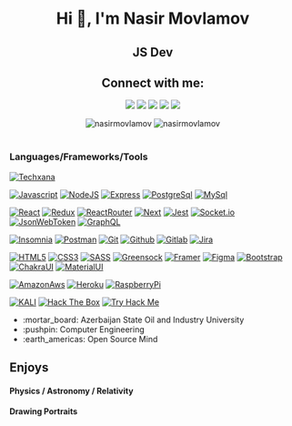  <h1 align="center">Hi 👋, I'm Nasir Movlamov</h1>
<h2 align="center" >JS Dev </h2>

<h2 align="center">Connect with me:</h2>
<p align="center">
  <a href="mailto:movlamovnasir@protonmail.com"><img src="https://img.shields.io/badge/e‑mail-D14836.svg?style=for-the-badge&logo=GMail&logoColor=white"/></a>
  <a href="https://az.linkedin.com/in/nasir-movlamov-322ab21b4"><img src="https://img.shields.io/badge/linkedin-0077B5.svg?style=for-the-badge&logo=linkedin&logoColor=white"/></a>
  <a href="https://twitter.com/nasirmovlamov"><img src="https://img.shields.io/badge/twitter-1DA1F2.svg?style=for-the-badge&logo=twitter&logoColor=white"/></a>
  <a href="https://www.youtube.com/channel/UCmE8Psks_-SDw9iG1nn6MpQ"><img src="https://img.shields.io/badge/youtube-9116EF.svg?style=for-the-badge&logo=youtube&logoColor=white"/></a>
 <a href="https://www.youtube.com/channel/UCmE8Psks_-SDw9iG1nn6MpQ"><img src="https://img.shields.io/badge/telegram-26A5E4.svg?style=for-the-badge&logo=telegram&logoColor=white"/></a>
</p>

<div align="center">
 <img  src="https://github-readme-stats.vercel.app/api?username=nasirmovlamov&show_icons=true&locale=en&theme=onedark" alt="nasirmovlamov" />
 <img  align="top" src="https://github-readme-stats.vercel.app/api/top-langs/?username=nasirmovlamov&layout=compact&theme=onedark" alt="nasirmovlamov" />
</div>

<br/>

### Languages/Frameworks/Tools
[![Techxana](https://img.shields.io/badge/-TechxanaCommunity-black?style=for-the-badge&link=https://github.com/nasirmovlamov)](https://github.com/nasirmovlamov) <br/>

[![Javascript](https://img.shields.io/badge/-Javascript-black?style=for-the-badge&logo=javascript&link=https://github.com/nasirmovlamov)](https://github.com/nasirmovlamov)
[![NodeJS](https://img.shields.io/badge/-NodeJS-black?style=for-the-badge&logo=node.js&link=https://github.com/nasirmovlamov)](https://github.com/nasirmovlamov)
[![Express](https://img.shields.io/badge/-Express-black?style=for-the-badge&logo=express&link=https://github.com/nasirmovlamov)](https://github.com/nasirmovlamov)
[![PostgreSql](https://img.shields.io/badge/-PostgreSql-black?style=for-the-badge&logo=postgresql&link=https://github.com/nasirmovlamov)](https://github.com/nasirmovlamov) 
[![MySql](https://img.shields.io/badge/-MySql-black?style=for-the-badge&logo=mysql&link=https://github.com/nasirmovlamov)](https://github.com/nasirmovlamov) 
<br/>

[![React](https://img.shields.io/badge/-React-black?style=for-the-badge&logo=react&link=https://github.com/nasirmovlamov)](https://github.com/nasirmovlamov) 
[![Redux](https://img.shields.io/badge/-Redux-black?style=for-the-badge&logo=redux&link=https://github.com/nasirmovlamov)](https://github.com/nasirmovlamov) 
[![ReactRouter](https://img.shields.io/badge/-ReactRouter-black?style=for-the-badge&logo=react-router&link=https://github.com/nasirmovlamov)](https://github.com/nasirmovlamov) 
[![Next](https://img.shields.io/badge/-Next-black?style=for-the-badge&logo=next.js&link=https://github.com/nasirmovlamov)](https://github.com/nasirmovlamov) 
[![Jest](https://img.shields.io/badge/-Jest-black?style=for-the-badge&logo=jest&link=https://github.com/nasirmovlamov)](https://github.com/nasirmovlamov) 
[![Socket.io](https://img.shields.io/badge/-Socket.io-black?style=for-the-badge&logo=socket.io&link=https://github.com/nasirmovlamov)](https://github.com/nasirmovlamov) 
[![JsonWebToken](https://img.shields.io/badge/-JWT-black?style=for-the-badge&logo=json-web-tokens&link=https://github.com/nasirmovlamov)](https://github.com/nasirmovlamov) 
[![GraphQL](https://img.shields.io/badge/-GraphQL-black?style=for-the-badge&logo=graphql&link=https://github.com/nasirmovlamov)](https://github.com/nasirmovlamov) 
<br/>

[![Insomnia](https://img.shields.io/badge/-Insomnia-black?style=for-the-badge&logo=insomnia&link=https://github.com/nasirmovlamov)](https://github.com/nasirmovlamov) 
[![Postman](https://img.shields.io/badge/-Postman-black?style=for-the-badge&logo=postman&link=https://github.com/nasirmovlamov)](https://github.com/nasirmovlamov) 
[![Git](https://img.shields.io/badge/-Git-black?style=for-the-badge&logo=git&link=https://github.com/nasirmovlamov)](https://github.com/nasirmovlamov) 
[![Github](https://img.shields.io/badge/-Github-black?style=for-the-badge&logo=github&link=https://github.com/nasirmovlamov)](https://github.com/nasirmovlamov) 
[![Gitlab](https://img.shields.io/badge/-Gitlab-black?style=for-the-badge&logo=gitlab&link=https://github.com/nasirmovlamov)](https://github.com/nasirmovlamov) 
[![Jira](https://img.shields.io/badge/-Jira-black?style=for-the-badge&logo=jira&link=https://github.com/nasirmovlamov)](https://github.com/nasirmovlamov) 
<br/>

[![HTML5](https://img.shields.io/badge/-HTML5-black?style=for-the-badge&logo=html5&logoColor=white&link=https://github.com/nasirmovlamov)](https://github.com/nasirmovlamov) 
[![CSS3](https://img.shields.io/badge/-CSS3-black?style=for-the-badge&logo=visual-studio-code&link=https://github.com/nasirmovlamov)](https://github.com/nasirmovlamov)
[![SASS](https://img.shields.io/badge/-Sass-black?style=for-the-badge&logo=sass&link=https://github.com/nasirmovlamov)](https://github.com/nasirmovlamov)
[![Greensock](https://img.shields.io/badge/-Greensock-black?style=for-the-badge&logo=greensock&link=https://github.com/nasirmovlamov)](https://github.com/nasirmovlamov)
[![Framer](https://img.shields.io/badge/-Framer-black?style=for-the-badge&logo=framer&link=https://github.com/nasirmovlamov)](https://github.com/nasirmovlamov)
[![Figma](https://img.shields.io/badge/-Figma-black?style=for-the-badge&logo=figma&link=https://github.com/nasirmovlamov)](https://github.com/nasirmovlamov)
[![Bootstrap](https://img.shields.io/badge/-Bootstrap-black?style=for-the-badge&logo=bootstrap&link=https://github.com/nasirmovlamov)](https://github.com/nasirmovlamov)
[![ChakraUI](https://img.shields.io/badge/-ChakraUI-black?style=for-the-badge&logo=chakra-ui&link=https://github.com/nasirmovlamov)](https://github.com/nasirmovlamov)
[![MaterialUI](https://img.shields.io/badge/-MaterialUi-black?style=for-the-badge&logo=material-ui&link=https://github.com/nasirmovlamov)](https://github.com/nasirmovlamov) 
<br/>


[![AmazonAws](https://img.shields.io/badge/-AmazonAws-black?style=for-the-badge&logo=amazon-aws&link=https://github.com/nasirmovlamov)](https://github.com/nasirmovlamov)
[![Heroku](https://img.shields.io/badge/-Heroku-black?style=for-the-badge&logo=heroku&link=https://github.com/nasirmovlamov)](https://github.com/nasirmovlamov)
[![RaspberryPi](https://img.shields.io/badge/-RaspberryPi-black?style=for-the-badge&logo=raspberry-pi&link=https://github.com/nasirmovlamov)](https://github.com/nasirmovlamov)

[![KALI](https://img.shields.io/badge/-KALI-black?style=for-the-badge&logo=kali-linux&link=https://github.com/nasirmovlamov)](https://github.com/nasirmovlamov)
[![Hack The Box](https://img.shields.io/badge/-HackTheBox-black?style=for-the-badge&logo=hack-the-box&link=https://github.com/nasirmovlamov)](https://github.com/nasirmovlamov)
[![Try Hack Me](https://img.shields.io/badge/-TryHackMe-black?style=for-the-badge&logo=tryhackme&link=https://github.com/nasirmovlamov)](https://github.com/nasirmovlamov)

<ul>
  <li listStyle='none'> :mortar_board: Azerbaijan State Oil and Industry University </li>
  <li> :pushpin: Computer Engineering </li>
  <li> :earth_americas: Open Source Mind </li>
</ul>

<div>
 <h2> Enjoys</h3>
 <h4> Physics / Astronomy / Relativity </h4> 
 <h4> Drawing Portraits </h4>
</div>
